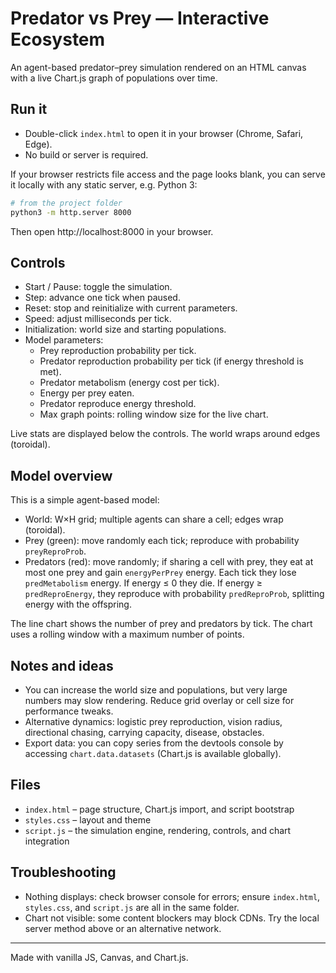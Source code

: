 # Predator vs Prey — Interactive Ecosystem

An agent-based predator–prey simulation rendered on an HTML canvas with a live Chart.js graph of populations over time.

## Run it

- Double-click `index.html` to open it in your browser (Chrome, Safari, Edge).
- No build or server is required.

If your browser restricts file access and the page looks blank, you can serve it locally with any static server, e.g. Python 3:

```bash
# from the project folder
python3 -m http.server 8000
```

Then open http://localhost:8000 in your browser.

## Controls

- Start / Pause: toggle the simulation.
- Step: advance one tick when paused.
- Reset: stop and reinitialize with current parameters.
- Speed: adjust milliseconds per tick.
- Initialization: world size and starting populations.
- Model parameters:
  - Prey reproduction probability per tick.
  - Predator reproduction probability per tick (if energy threshold is met).
  - Predator metabolism (energy cost per tick).
  - Energy per prey eaten.
  - Predator reproduce energy threshold.
  - Max graph points: rolling window size for the live chart.

Live stats are displayed below the controls. The world wraps around edges (toroidal).

## Model overview

This is a simple agent-based model:

- World: W×H grid; multiple agents can share a cell; edges wrap (toroidal).
- Prey (green): move randomly each tick; reproduce with probability `preyReproProb`.
- Predators (red): move randomly; if sharing a cell with prey, they eat at most one prey and gain `energyPerPrey` energy. Each tick they lose `predMetabolism` energy. If energy ≤ 0 they die. If energy ≥ `predReproEnergy`, they reproduce with probability `predReproProb`, splitting energy with the offspring.

The line chart shows the number of prey and predators by tick. The chart uses a rolling window with a maximum number of points.

## Notes and ideas

- You can increase the world size and populations, but very large numbers may slow rendering. Reduce grid overlay or cell size for performance tweaks.
- Alternative dynamics: logistic prey reproduction, vision radius, directional chasing, carrying capacity, disease, obstacles.
- Export data: you can copy series from the devtools console by accessing `chart.data.datasets` (Chart.js is available globally).

## Files

- `index.html` – page structure, Chart.js import, and script bootstrap
- `styles.css` – layout and theme
- `script.js` – the simulation engine, rendering, controls, and chart integration

## Troubleshooting

- Nothing displays: check browser console for errors; ensure `index.html`, `styles.css`, and `script.js` are all in the same folder.
- Chart not visible: some content blockers may block CDNs. Try the local server method above or an alternative network.

---

Made with vanilla JS, Canvas, and Chart.js.